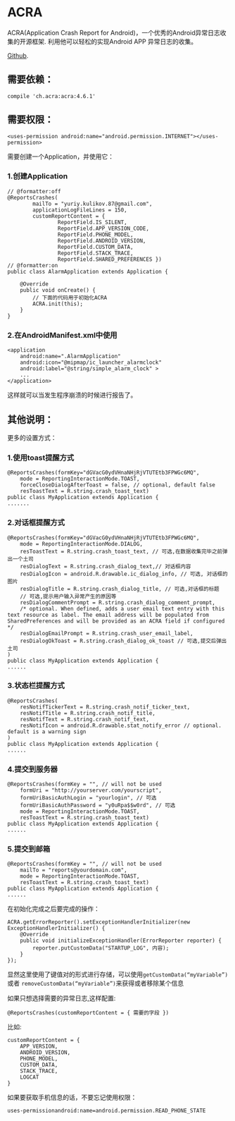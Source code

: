 # ACRA

ACRA(Application Crash Report for Android)，一个优秀的Android异常日志收集的开源框架. 利用他可以轻松的实现Android APP 异常日志的收集。

[Github](https://github.com/ACRA/acra).

## 需要依赖：

    compile 'ch.acra:acra:4.6.1'

## 需要权限：

    <uses-permission android:name="android.permission.INTERNET"></uses-permission>           

需要创建一个Application，并使用它：

### 1.创建Application

	// @formatter:off
	@ReportsCrashes(
	        mailTo = "yuriy.kulikov.87@gmail.com",
	        applicationLogFileLines = 150,
	        customReportContent = {
	                ReportField.IS_SILENT,
	                ReportField.APP_VERSION_CODE,
	                ReportField.PHONE_MODEL,
	                ReportField.ANDROID_VERSION,
	                ReportField.CUSTOM_DATA,
	                ReportField.STACK_TRACE,
	                ReportField.SHARED_PREFERENCES })
	// @formatter:on
	public class AlarmApplication extends Application {
	
	    @Override
	    public void onCreate() {
	        // 下面的代码用于初始化ACRA
	        ACRA.init(this);
	    }
	}

### 2.在AndroidManifest.xml中使用

    <application
        android:name=".AlarmApplication"
        android:icon="@mipmap/ic_launcher_alarmclock"
        android:label="@string/simple_alarm_clock" >
        ...
    </application>

这样就可以当发生程序崩溃的时候进行报告了。

## 其他说明：

更多的设置方式：

### 1.使用toast提醒方式

	@ReportsCrashes(formKey="dGVacG0ydVHnaNHjRjVTUTEtb3FPWGc6MQ",
	    mode = ReportingInteractionMode.TOAST,
	    forceCloseDialogAfterToast = false, // optional, default false
	    resToastText = R.string.crash_toast_text)
	public class MyApplication extends Application {
	.......

### 2.对话框提醒方式

	@ReportsCrashes(formKey="dGVacG0ydVHnaNHjRjVTUTEtb3FPWGc6MQ",
	    mode = ReportingInteractionMode.DIALOG,
	    resToastText = R.string.crash_toast_text, // 可选,在数据收集完毕之前弹出一个土司
	    resDialogText = R.string.crash_dialog_text,// 对话框内容
	    resDialogIcon = android.R.drawable.ic_dialog_info, // 可选, 对话框的图片
	    resDialogTitle = R.string.crash_dialog_title, // 可选,对话框的标题
	    // 可选,提示用户输入异常产生的原因等
	    resDialogCommentPrompt = R.string.crash_dialog_comment_prompt,
	    /* optional. When defined, adds a user email text entry with this text resource as label. The email address will be populated from SharedPreferences and will be provided as an ACRA field if configured */
	    resDialogEmailPrompt = R.string.crash_user_email_label,                 
	    resDialogOkToast = R.string.crash_dialog_ok_toast // 可选,提交后弹出土司
	)
	public class MyApplication extends Application {
	......

### 3.状态栏提醒方式

	@ReportsCrashes(
	    resNotifTickerText = R.string.crash_notif_ticker_text,
	    resNotifTitle = R.string.crash_notif_title,
	    resNotifText = R.string.crash_notif_text,
	    resNotifIcon = android.R.drawable.stat_notify_error // optional. default is a warning sign
	)
	public class MyApplication extends Application {
	......

### 4.提交到服务器

	@ReportsCrashes(formKey = "", // will not be used
	    formUri = "http://yourserver.com/yourscript",
	    formUriBasicAuthLogin = "yourlogin", // 可选
	    formUriBasicAuthPassword = "y0uRpa$$w0rd", // 可选
	    mode = ReportingInteractionMode.TOAST,
	    resToastText = R.string.crash_toast_text)
	public class MyApplication extends Application {
	......

### 5.提交到邮箱

	@ReportsCrashes(formKey = "", // will not be used
	    mailTo = "reports@yourdomain.com",
	    mode = ReportingInteractionMode.TOAST,
	    resToastText = R.string.crash_toast_text)
	public class MyApplication extends Application {
	......

在初始化完成之后要完成的操作：

	ACRA.getErrorReporter().setExceptionHandlerInitializer(new ExceptionHandlerInitializer() {
	    @Override
	    public void initializeExceptionHandler(ErrorReporter reporter) {
	        reporter.putCustomData("STARTUP_LOG", 内容);
	    }
	});
显然这里使用了键值对的形式进行存储，可以使用`getCustomData(“myVariable”)`或者 `removeCustomData(“myVariable”)`来获得或者移除某个信息

如果只想选择需要的异常日志,这样配置:

    @ReportsCrashes(customReportContent = { 需要的字段 }) 

比如:

	customReportContent = { 
		APP_VERSION, 
		ANDROID_VERSION, 
		PHONE_MODEL, 
		CUSTOM_DATA, 
		STACK_TRACE, 
		LOGCAT 
	}

如果要获取手机信息的话，不要忘记使用权限：

    uses-permissionandroid:name=android.permission.READ_PHONE_STATE
